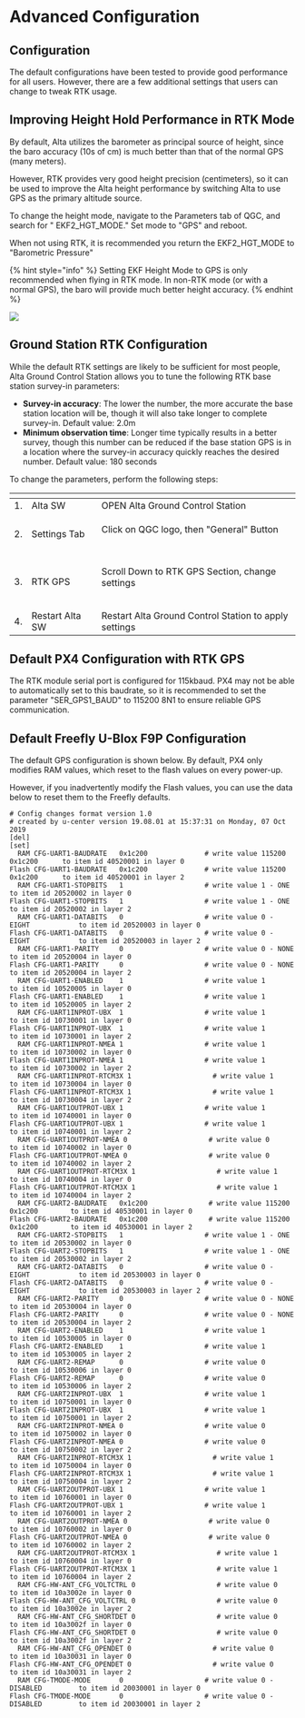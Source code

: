 # Advanced Configuration

## Configuration

The default configurations have been tested to provide good performance for all users. However, there are a few additional settings that users can change to tweak RTK usage.

## Improving Height Hold Performance in RTK Mode

By default, Alta utilizes the barometer as principal source of height, since the baro accuracy \(10s of cm\) is much better than that of the normal GPS \(many meters\).

However, RTK provides very good height precision \(centimeters\), so it can be used to improve the Alta height performance by switching Alta to use GPS as the primary altitude source.

To change the height mode, navigate to the Parameters tab of QGC, and search for " EKF2\_HGT\_MODE." Set mode to "GPS" and reboot.

When not using RTK, it is recommended you return the EKF2\_HGT\_MODE to "Barometric Pressure"

{% hint style="info" %}
Setting EKF Height Mode to GPS is only recommended when flying in RTK mode. In non-RTK mode \(or with a normal GPS\), the baro will provide much better height accuracy.
{% endhint %}

![](../../.gitbook/assets/image%20%2848%29.png)

## Ground Station RTK Configuration

While the default RTK settings are likely to be sufficient for most people, Alta Ground Control Station allows you to tune the following RTK base station survey-in parameters:

* **Survey-in accuracy**: The lower the number, the more accurate the base station location will be, though it will also take longer to complete survey-in. Default value: 2.0m
* **Minimum observation time**: Longer time typically results in a better survey, though this number can be reduced if the base station GPS is in a location where the survey-in accuracy quickly reaches the desired number. Default value: 180 seconds

To change the parameters, perform the following steps:

<table>
  <thead>
    <tr>
      <th style="text-align:left"></th>
      <th style="text-align:left"></th>
      <th style="text-align:left"></th>
    </tr>
  </thead>
  <tbody>
    <tr>
      <td style="text-align:left">1.</td>
      <td style="text-align:left">Alta SW</td>
      <td style="text-align:left">OPEN Alta Ground Control Station</td>
    </tr>
    <tr>
      <td style="text-align:left">2.</td>
      <td style="text-align:left">Settings Tab</td>
      <td style="text-align:left">
        <p>Click on QGC logo, then &quot;General&quot; Button</p>
        <p>
          <img src="../../.gitbook/assets/image (22) (1).png" alt/>
        </p>
      </td>
    </tr>
    <tr>
      <td style="text-align:left">3.</td>
      <td style="text-align:left">RTK GPS</td>
      <td style="text-align:left">
        <p>Scroll Down to RTK GPS Section, change settings</p>
        <p>
          <img src="../../.gitbook/assets/svin.PNG" alt/>
        </p>
      </td>
    </tr>
    <tr>
      <td style="text-align:left">4.</td>
      <td style="text-align:left">Restart Alta SW</td>
      <td style="text-align:left">Restart Alta Ground Control Station to apply settings</td>
    </tr>
  </tbody>
</table>

## Default PX4 Configuration with RTK GPS

The RTK module serial port is configured for 115kbaud. PX4 may not be able to automatically set to this baudrate, so it is recommended to set the parameter "SER\_GPS1\_BAUD" to 115200 8N1 to ensure reliable GPS communication.

## Default Freefly U-Blox F9P Configuration

The default GPS configuration is shown below. By default, PX4 only modifies RAM values, which reset to the flash values on every power-up.

However, if you inadvertently modify the Flash values, you can use the data below to reset them to the Freefly defaults.

```text
# Config changes format version 1.0
# created by u-center version 19.08.01 at 15:37:31 on Monday, 07 Oct 2019
[del]
[set]
  RAM CFG-UART1-BAUDRATE   0x1c200              # write value 115200  0x1c200      to item id 40520001 in layer 0
Flash CFG-UART1-BAUDRATE   0x1c200              # write value 115200  0x1c200      to item id 40520001 in layer 2
  RAM CFG-UART1-STOPBITS   1                    # write value 1 - ONE              to item id 20520002 in layer 0
Flash CFG-UART1-STOPBITS   1                    # write value 1 - ONE              to item id 20520002 in layer 2
  RAM CFG-UART1-DATABITS   0                    # write value 0 - EIGHT            to item id 20520003 in layer 0
Flash CFG-UART1-DATABITS   0                    # write value 0 - EIGHT            to item id 20520003 in layer 2
  RAM CFG-UART1-PARITY     0                    # write value 0 - NONE             to item id 20520004 in layer 0
Flash CFG-UART1-PARITY     0                    # write value 0 - NONE             to item id 20520004 in layer 2
  RAM CFG-UART1-ENABLED    1                    # write value 1                    to item id 10520005 in layer 0
Flash CFG-UART1-ENABLED    1                    # write value 1                    to item id 10520005 in layer 2
  RAM CFG-UART1INPROT-UBX  1                    # write value 1                    to item id 10730001 in layer 0
Flash CFG-UART1INPROT-UBX  1                    # write value 1                    to item id 10730001 in layer 2
  RAM CFG-UART1INPROT-NMEA 1                    # write value 1                    to item id 10730002 in layer 0
Flash CFG-UART1INPROT-NMEA 1                    # write value 1                    to item id 10730002 in layer 2
  RAM CFG-UART1INPROT-RTCM3X 1                    # write value 1                    to item id 10730004 in layer 0
Flash CFG-UART1INPROT-RTCM3X 1                    # write value 1                    to item id 10730004 in layer 2
  RAM CFG-UART1OUTPROT-UBX 1                    # write value 1                    to item id 10740001 in layer 0
Flash CFG-UART1OUTPROT-UBX 1                    # write value 1                    to item id 10740001 in layer 2
  RAM CFG-UART1OUTPROT-NMEA 0                    # write value 0                    to item id 10740002 in layer 0
Flash CFG-UART1OUTPROT-NMEA 0                    # write value 0                    to item id 10740002 in layer 2
  RAM CFG-UART1OUTPROT-RTCM3X 1                    # write value 1                    to item id 10740004 in layer 0
Flash CFG-UART1OUTPROT-RTCM3X 1                    # write value 1                    to item id 10740004 in layer 2
  RAM CFG-UART2-BAUDRATE   0x1c200               # write value 115200  0x1c200        to item id 40530001 in layer 0
Flash CFG-UART2-BAUDRATE   0x1c200               # write value 115200  0x1c200        to item id 40530001 in layer 2
  RAM CFG-UART2-STOPBITS   1                    # write value 1 - ONE              to item id 20530002 in layer 0
Flash CFG-UART2-STOPBITS   1                    # write value 1 - ONE              to item id 20530002 in layer 2
  RAM CFG-UART2-DATABITS   0                    # write value 0 - EIGHT            to item id 20530003 in layer 0
Flash CFG-UART2-DATABITS   0                    # write value 0 - EIGHT            to item id 20530003 in layer 2
  RAM CFG-UART2-PARITY     0                    # write value 0 - NONE             to item id 20530004 in layer 0
Flash CFG-UART2-PARITY     0                    # write value 0 - NONE             to item id 20530004 in layer 2
  RAM CFG-UART2-ENABLED    1                    # write value 1                    to item id 10530005 in layer 0
Flash CFG-UART2-ENABLED    1                    # write value 1                    to item id 10530005 in layer 2
  RAM CFG-UART2-REMAP      0                    # write value 0                    to item id 10530006 in layer 0
Flash CFG-UART2-REMAP      0                    # write value 0                    to item id 10530006 in layer 2
  RAM CFG-UART2INPROT-UBX  1                    # write value 1                    to item id 10750001 in layer 0
Flash CFG-UART2INPROT-UBX  1                    # write value 1                    to item id 10750001 in layer 2
  RAM CFG-UART2INPROT-NMEA 0                    # write value 0                    to item id 10750002 in layer 0
Flash CFG-UART2INPROT-NMEA 0                    # write value 0                    to item id 10750002 in layer 2
  RAM CFG-UART2INPROT-RTCM3X 1                    # write value 1                    to item id 10750004 in layer 0
Flash CFG-UART2INPROT-RTCM3X 1                    # write value 1                    to item id 10750004 in layer 2
  RAM CFG-UART2OUTPROT-UBX 1                    # write value 1                    to item id 10760001 in layer 0
Flash CFG-UART2OUTPROT-UBX 1                    # write value 1                    to item id 10760001 in layer 2
  RAM CFG-UART2OUTPROT-NMEA 0                    # write value 0                    to item id 10760002 in layer 0
Flash CFG-UART2OUTPROT-NMEA 0                    # write value 0                    to item id 10760002 in layer 2
  RAM CFG-UART2OUTPROT-RTCM3X 1                    # write value 1                    to item id 10760004 in layer 0
Flash CFG-UART2OUTPROT-RTCM3X 1                    # write value 1                    to item id 10760004 in layer 2
  RAM CFG-HW-ANT_CFG_VOLTCTRL 0                    # write value 0                    to item id 10a3002e in layer 0
Flash CFG-HW-ANT_CFG_VOLTCTRL 0                    # write value 0                    to item id 10a3002e in layer 2
  RAM CFG-HW-ANT_CFG_SHORTDET 0                    # write value 0                    to item id 10a3002f in layer 0
Flash CFG-HW-ANT_CFG_SHORTDET 0                    # write value 0                    to item id 10a3002f in layer 2
  RAM CFG-HW-ANT_CFG_OPENDET 0                    # write value 0                    to item id 10a30031 in layer 0
Flash CFG-HW-ANT_CFG_OPENDET 0                    # write value 0                    to item id 10a30031 in layer 2
  RAM CFG-TMODE-MODE       0                    # write value 0 - DISABLED         to item id 20030001 in layer 0
Flash CFG-TMODE-MODE       0                    # write value 0 - DISABLED         to item id 20030001 in layer 2
```

